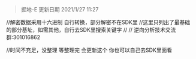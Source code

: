 ﻿> 掘地-E 更新日期  2021/1/27 11:27

//解密数据采用十六进制 自行转换，部分解密不在SDK里
//这里只列出了最基础的部分基址，如需其他，自行去SDK里搜索关键字
//
// 逆向分析技术交流群:301016862  

//时间不充足，没整理 等整理完 会更新这个   你也可以自己去SDK里面看